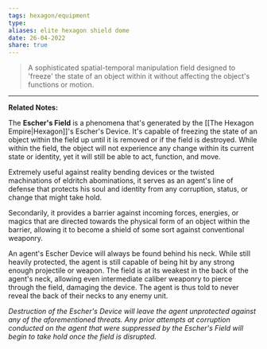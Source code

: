 ```yaml
---
tags: hexagon/equipment
type: 
aliases: elite hexagon shield dome
date: 26-04-2022
share: true
---
```


> A sophisticated spatial-temporal manipulation field designed to 'freeze' the state of an object within it without affecting the object's functions or motion.
---

**Related Notes:** 

The **Escher's Field** is a phenomena that's generated by the [[The Hexagon Empire|Hexagon]]'s Escher's Device. It's capable of freezing the state of an object within the field up until it is removed or if the field is destroyed. While within the field, the object will not experience any change within its current state or identity, yet it will still be able to act, function, and move.

Extremely useful against reality bending devices or the twisted machinations of eldritch abominations, it serves as an agent's line of defense that protects his soul and identity from any corruption, status, or change that might take hold.

Secondarily, it provides a barrier against incoming forces, energies, or magics that are directed towards the physical form of an object within the barrier, allowing it to become a shield of some sort against conventional weaponry.

An agent's Escher Device will always be found behind his neck. While still heavily protected, the agent is still capable of being hit by any strong enough projectile or weapon. The field is at its weakest in the back of the agent's neck, allowing even intermediate caliber weaponry to pierce through the field, damaging the device. The agent is thus told to never reveal the back of their necks to any enemy unit.

*Destruction of the Escher's Device will leave the agent unprotected against any of the aforementioned threats. Any prior attempts at corruption conducted on the agent that were suppressed by the Escher's Field will begin to take hold once the field is disrupted.*

